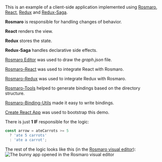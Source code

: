 This is an example of a client-side application implemented using [Rosmaro](https://rosmaro.js.org), [React](https://reactjs.org), [Redux](https://redux.js.org) and [Redux-Saga](https://redux-saga.js.org).

__Rosmaro__ is responsible for handling changes of behavior.

__React__ renders the view.

__Redux__ stores the state.

__Redux-Saga__ handles declarative side effects.

[Rosmaro Editor](https://rosmaro.js.org/editor) was used to draw the _graph.json_ file.

[Rosmaro-React](https://github.com/lukaszmakuch/rosmaro-react) was used to integrate React with Rosmaro.

[Rosmaro-Redux](https://github.com/lukaszmakuch/rosmaro-redux) was used to integrate Redux with Rosmaro.

[Rosmaro-Tools](https://github.com/lukaszmakuch/rosmaro-tools) helped to generate bindings based on the directory structure.

[Rosmaro-Binding-Utils](https://github.com/lukaszmakuch/rosmaro-binding-utils) made it easy to write bindings.

[Create React App](https://github.com/facebookincubator/create-react-app) was used to bootstrap this demo.

There is just __1 IF__ responsible for the logic:
```javascript
const arrow = ateCarrots >= 5
  ? 'ate 5 carrots' 
  : 'ate a carrot';
```

The rest of the logic looks like this (in the [Rosmaro visual editor](https://rosmaro.js.org/editor)):
![The bunny app opened in the Rosmaro visual editor](https://lukaszmakuch.pl/static/editor_entry_point_of_main-8f72254778245a0e1e6cf45d0c4e689e-c83b2.png)